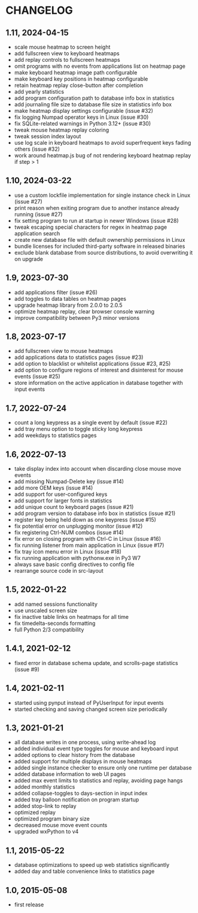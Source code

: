 CHANGELOG
=========

1.11, 2024-04-15
----------------
- scale mouse heatmap to screen height
- add fullscreen view to keyboard heatmaps
- add replay controls to fullscreen heatmaps
- omit programs with no events from applications list on heatmap page
- make keyboard heatmap image path configurable
- make keyboard key positions in heatmap configurable
- retain heatmap replay close-button after completion
- add yearly statistics
- add program configuration path to database info box in statistics
- add journaling file size to database file size in statistics info box
- make heatmap display settings configurable (issue #32)
- fix logging Numpad operator keys in Linux (issue #30)
- fix SQLite-related warnings in Python 3.12+ (issue #30)
- tweak mouse heatmap replay coloring
- tweak session index layout
- use log scale in keyboard heatmaps to avoid superfrequent keys fading others (issue #32)
- work around heatmap.js bug of not rendering keyboard heatmap replay if step > 1


1.10, 2024-03-22
----------------
- use a custom lockfile implementation for single instance check in Linux (issue #27)
- print reason when exiting program due to another instance already running (issue #27)
- fix setting program to run at startup in newer Windows (issue #28)
- tweak escaping special characters for regex in heatmap page application search
- create new database file with default ownership permissions in Linux
- bundle licenses for included third-party software in released binaries
- exclude blank database from source distributions, to avoid overwriting it on upgrade


1.9, 2023-07-30
---------------
- add applications filter (issue #26)
- add toggles to data tables on heatmap pages
- upgrade heatmap library from 2.0.0 to 2.0.5
- optimize heatmap replay, clear browser console warning
- improve compatibility between Py3 minor versions


1.8, 2023-07-17
---------------
- add fullscreen view to mouse heatmaps
- add applications data to statistics pages (issue #23)
- add option to blacklist or whitelist applications (issue #23, #25)
- add option to configure regions of interest and disinterest for mouse events (issue #25)
- store information on the active application in database together with input events


1.7, 2022-07-24
---------------
- count a long keypress as a single event by default (issue #22)
- add tray menu option to toggle sticky long keypress
- add weekdays to statistics pages


1.6, 2022-07-13
---------------
- take display index into account when discarding close mouse move events
- add missing Numpad-Delete key (issue #14)
- add more OEM keys (issue #14)
- add support for user-configured keys
- add support for larger fonts in statistics
- add unique count to keyboard pages (issue #21)
- add program version to database info box in statistics (issue #21)
- register key being held down as one keypress (issue #15)
- fix potential error on unplugging monitor (issue #12)
- fix registering Ctrl-NUM combos (issue #14)
- fix error on closing program with Ctrl-C in Linux (issue #16)
- fix running listener from main application in Linux (issue #17)
- fix tray icon menu error in Linux (issue #18)
- fix running application with pythonw.exe in Py3 W7
- always save basic config directives to config file
- rearrange source code in src-layout


1.5, 2022-01-22
---------------
- add named sessions functionality
- use unscaled screen size
- fix inactive table links on heatmaps for all time
- fix timedelta-seconds formatting
- full Python 2/3 compatibility


1.4.1, 2021-02-12
-----------------
- fixed error in database schema update, and scrolls-page statistics (issue #9)


1.4, 2021-02-11
---------------
- started using pynput instead of PyUserInput for input events
- started checking and saving changed screen size periodically


1.3, 2021-01-21
---------------
- all database writes in one process, using write-ahead log
- added individual event type toggles for mouse and keyboard input
- added options to clear history from the database
- added support for multiple displays in mouse heatmaps
- added single instance checker to ensure only one runtime per database
- added database information to web UI pages
- added max event limits to statistics and replay, avoiding page hangs
- added monthly statistics
- added collapse-toggles to days-section in input index
- added tray balloon notification on program startup
- added stop-link to replay
- optimized replay
- optimized program binary size
- decreased mouse move event counts
- upgraded wxPython to v4


1.1, 2015-05-22
---------------
- database optimizations to speed up web statistics significantly
- added day and table convenience links to statistics page


1.0, 2015-05-08
---------------
- first release

